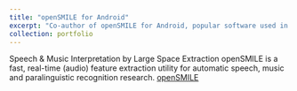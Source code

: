 ```yaml
---
title: "openSMILE for Android"
excerpt: "Co-author of openSMILE for Android, popular software used in Acoustic Pattern Analysis. More than 10 downloads/day for 4 years.</br>"
collection: portfolio
---
```


Speech & Music Interpretation by Large Space Extraction openSMILE is a fast, real-time (audio) feature extraction utility for automatic speech, music and paralinguistic recognition research. [openSMILE](http://www.audeering.com/research/opensmile/)
